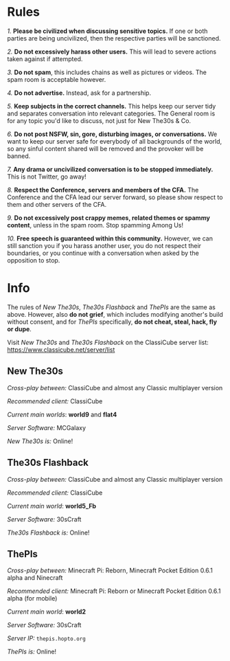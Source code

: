 # Rules

*1.* **Please be civilized when discussing sensitive topics.** If one or both parties are being uncivilized, then the respective parties will be sanctioned.

*2.* **Do not excessively harass other users.** This will lead to severe actions taken against if attempted.

*3.* **Do not spam**, this includes chains as well as pictures or videos. The spam room is acceptable however.

*4.* **Do not advertise.** Instead, ask for a partnership.

*5.* **Keep subjects in the correct channels.** This helps keep our server tidy and separates conversation into relevant categories. The General room is for any topic you'd like to discuss, not just for New The30s & Co.

*6.* **Do not post NSFW, sin, gore, disturbing images, or conversations.** We want to keep our server safe for everybody of all backgrounds of the world, so any sinful content shared will be removed and the provoker will be banned.

*7.* **Any drama or uncivilized conversation is to be stopped immediately.** This is not Twitter, go away!

*8.* **Respect the Conference, servers and members of the CFA.** The Conference and the CFA lead our server forward, so please show respect to them and other servers of the CFA.

*9.* **Do not excessively post crappy memes, related themes or spammy content**, unless in the spam room. Stop spamming Among Us!

*10.* **Free speech is guaranteed within this community.** However, we can still sanction you if you harass another user, you do not respect their boundaries, or you continue with a conversation when asked by the opposition to stop.

# Info

The rules of *New The30s*, *The30s Flashback* and *ThePIs* are the same as above. However, also **do not grief**, which includes modifying another's build without consent, and for *ThePIs* specifically, **do not cheat, steal, hack, fly or dupe**.

Visit *New The30s* and *The30s Flashback* on the ClassiCube server list: https://www.classicube.net/server/list

## New The30s

*Cross-play between:* ClassiCube and almost any Classic multiplayer version

*Recommended client:* ClassiCube

*Current main worlds*: **world9** and **flat4**

*Server Software:* MCGalaxy

*New The30s is:* Online!

## The30s Flashback

*Cross-play between:* ClassiCube and almost any Classic multiplayer version

*Recommended client:* ClassiCube

*Current main world*: **world5_Fb**

*Server Software:* 30sCraft

*The30s Flashback is:* Online!

## ThePIs

*Cross-play between:* Minecraft Pi: Reborn, Minecraft Pocket Edition 0.6.1 alpha and Ninecraft

*Recommended client:* Minecraft Pi: Reborn or Minecraft Pocket Edition 0.6.1 alpha (for mobile)

*Current main world*: **world2**

*Server Software:* 30sCraft

*Server IP:* `thepis.hopto.org`

*ThePIs is:* Online!
